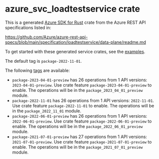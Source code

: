 # azure_svc_loadtestservice crate

This is a generated [Azure SDK for Rust](https://github.com/Azure/azure-sdk-for-rust) crate from the Azure REST API specifications listed in:

https://github.com/Azure/azure-rest-api-specs/blob/main/specification/loadtestservice/data-plane/readme.md

To get started with these generated service crates, see the [examples](https://github.com/Azure/azure-sdk-for-rust/blob/main/services/README.md#examples).

The default tag is `package-2022-11-01`.

The following [tags](https://github.com/Azure/azure-sdk-for-rust/blob/main/services/tags.md) are available:

- `package-2023-04-01-preview` has 26 operations from 1 API versions: `2023-04-01-preview`. Use crate feature `package-2023-04-01-preview` to enable. The operations will be in the `package_2023_04_01_preview` module.
- `package-2022-11-01` has 26 operations from 1 API versions: `2022-11-01`. Use crate feature `package-2022-11-01` to enable. The operations will be in the `package_2022_11_01` module.
- `package-2022-06-01-preview` has 26 operations from 1 API versions: `2022-06-01-preview`. Use crate feature `package-2022-06-01-preview` to enable. The operations will be in the `package_2022_06_01_preview` module.
- `package-2021-07-01-preview` has 27 operations from 1 API versions: `2021-07-01-preview`. Use crate feature `package-2021-07-01-preview` to enable. The operations will be in the `package_2021_07_01_preview` module.